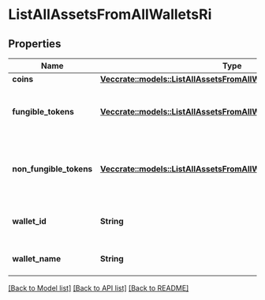 # ListAllAssetsFromAllWalletsRi

## Properties

Name | Type | Description | Notes
------------ | ------------- | ------------- | -------------
**coins** | [**Vec<crate::models::ListAllAssetsFromAllWalletsRiCoins>**](ListAllAssetsFromAllWalletsRI_coins.md) |  | 
**fungible_tokens** | [**Vec<crate::models::ListAllAssetsFromAllWalletsRiFungibleTokens>**](ListAllAssetsFromAllWalletsRI_fungibleTokens.md) | Represents fungible tokens'es detailed information | 
**non_fungible_tokens** | [**Vec<crate::models::ListAllAssetsFromAllWalletsRiNonFungibleTokens>**](ListAllAssetsFromAllWalletsRI_nonFungibleTokens.md) | Represents non-fungible tokens'es detailed information. | 
**wallet_id** | **String** | Defines the unique ID of the Wallet. | 
**wallet_name** | **String** | Represents the name of the wallet. | 

[[Back to Model list]](../README.md#documentation-for-models) [[Back to API list]](../README.md#documentation-for-api-endpoints) [[Back to README]](../README.md)


